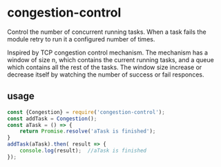# congestion-control
Control the number of concurrent running tasks. When a task fails the module retry to run it a configured number of times.


Inspired by TCP congestion control mechanism. The mechanism has a window of size n, which contains the current running tasks, and a queue which contains all the rest of the tasks. The window size increase or decrease itself by watching the number of success or fail responces.   


## usage
```js
const {Congestion} = require('congestion-control');
const addTask = Congestion();
const aTask = () => {
    return Promise.resolve('aTask is finished');
}
addTask(aTask).then( result => {
    console.log(result);  //aTask is finished
});
```
